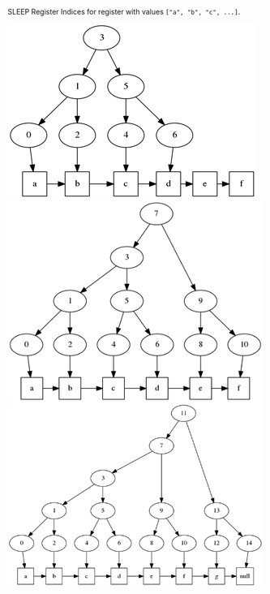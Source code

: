 SLEEP Register Indices for register with values `["a", "b", "c", ...]`.

![1](./1.png)
![2](./2.png)
![3](./3.png)
